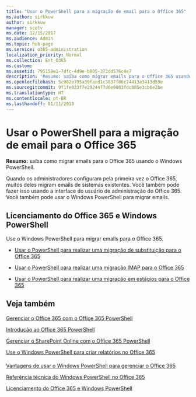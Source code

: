 ```yaml
---
title: "Usar o PowerShell para a migração de email para o Office 365"
ms.author: sirkkuw
author: sirkkuw
manager: scotv
ms.date: 12/15/2017
ms.audience: Admin
ms.topic: hub-page
ms.service: o365-administration
localization_priority: Normal
ms.collection: Ent_O365
ms.custom: 
ms.assetid: 795158e1-7dfc-4d9e-b805-373dd576c4e7
description: 'Resumo: saiba como migrar emails para o Office 365 usando o Windows PowerShell.'
ms.openlocfilehash: 5c982e795a39faed1c3837f86c74413a3413d59e
ms.sourcegitcommit: 9f1fe023f7e2924477d6e9003fdc805e3cb6e2be
ms.translationtype: HT
ms.contentlocale: pt-BR
ms.lasthandoff: 01/11/2018
---
```

# <a name="use-powershell-for-email-migration-to-office-365"></a>Usar o PowerShell para a migração de email para o Office 365

 **Resumo:** saiba como migrar emails para o Office 365 usando o Windows PowerShell.
  
Quando os administradores configuram pela primeira vez o Office 365, muitos deles migram emails de sistemas existentes. Você também pode fazer isso usando a interface do usuário de administração do Office 365. Você também pode usar o Windows PowerShell para migrar emails.
  
## <a name="office-365-licensing-and-windows-powershell"></a>Licenciamento do Office 365 e Windows PowerShell

Use o Windows PowerShell para migrar emails para o Office 365. 
  
- [Usar o PowerShell para realizar uma migração de substituição para o Office 365](use-powershell-to-perform-a-cutover-migration-to-office-365.md)
    
- [Usar o PowerShell para realizar uma migração IMAP para o Office 365](use-powershell-to-perform-an-imap-migration-to-office-365.md)
    
- [Usar o PowerShell para realizar uma migração em estágios para o Office 365](use-powershell-to-perform-a-staged-migration-to-office-365.md)
    
## <a name="see-also"></a>Veja também

#### 

[Gerenciar o Office 365 com o Office 365 PowerShell](manage-office-365-with-office-365-powershell.md)
  
[Introdução ao Office 365 PowerShell](getting-started-with-office-365-powershell.md)
  
[Gerenciar o SharePoint Online com o Office 365 PowerShell](manage-sharepoint-online-with-office-365-powershell.md)
  
[Use o Windows PowerShell para criar relatórios no Office 365](use-windows-powershell-to-create-reports-in-office-365.md)
#### 

[Vantagens de usar o Windows PowerShell para gerenciar o Office 365]((http://technet.microsoft.com/library/15144a50-453e-4cd5-befd-bc6736697967.aspx))
  
[Referência técnica do Windows PowerShell no Office 365]((http://technet.microsoft.com/library/10d5c66a-7579-4319-aaa5-7a5e21d49cea.aspx))
  
[Licenciamento do Office 365 e Windows PowerShell]((http://technet.microsoft.com/library/6ca0e430-f7ba-4184-becf-14c6c5c8dde5.aspx))


